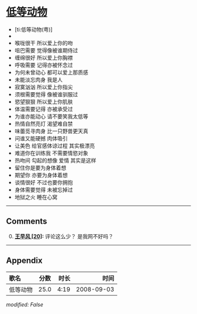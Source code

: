 # [低等动物](https://music.163.com/song?id=409941768)

* [ti:低等动物(粤)]
* 
* 喉咙很干 所以爱上你的吻
* 咀巴需要 觉得像被谁期侍过
* 缠绵很好 所以爱上你胸襟
* 呼吸需要 记得亦被怀念过
* 为何未曾动心 都可以爱上那质感
* 未能淡忘肉身 我是人
* 寂寞汹汹 所以爱上你指尖
* 须根需要觉得 像被谁驯服过
* 慾望狠狠 所以爱上你肌肤
* 体温需要记得 亦被承受过
* 为谁亦能动心 请不要笑我太低等
* 热情自然亮灯 渴望难自禁
* 味蕾觅寻肉身 比一只野兽更天真
* 问谁又能硬撼 肉体吸引
* 让美色 给官感体谅过程 其实极漂亮
* 难道你在训练我 不需要情慾对象
* 热吻间 勾起的想像 爱情 其实是这样
* 留住你是要为身体着想
* 期望你 亦要为身体着想
* 谈情很好 不过也要你拥抱
* 身体需要觉得 未被忘掉过
* 地狱之火 睡在心窝


---

## Comments
0. **[王早风 \[20\]](https://music.163.com/#/user/home?id=131582117):** 评论这么少？ 是我网不好吗？



---

## Appendix

|歌名|分数|时长|时间|
|:---|:---:|---:|---:|
|低等动物|25.0|4:19|2008-09-03

*modified: False*